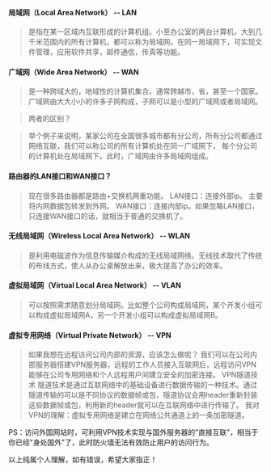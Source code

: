 #### 局域网（Local Area Network） -- LAN

> 是指在某一区域内互联形成的计算机组。小至办公室的两台计算机，大到几千米范围内的所有计算机，都可以称为局域网。在同一局域网下，可实现文件管理，应用软件共享，邮件通信，传真等功能。

#### 广域网（Wide Area Network） -- WAN

> 是一种跨域大的，地域性的计算机集合。通常跨越市，省，甚至一个国家。广域网由大大小小的许多子网构成，子网可以是小型的广域网或者局域网。

> 两者的区别？

> 举个例子来说明，某家公司在全国很多城市都有分公司，所有分公司都通过网络互联，我们可以称公司的所有计算机处在同一广域网下，
> 每个分公司的计算机处在局域网下。此时，广域网由许多局域网组成。

#### 路由器的LAN接口和WAN接口？

> 现在很多路由器都是路由+交换机两重功能。
LAN接口：连接外部ip。 主要将内网数据包转发到外网。
WAN接口：连接内部ip。如果忽略LAN接口，只连接WAN接口的话，就相当于普通的交换机了。

#### 无线局域网（Wireless Local Area Network）  -- WLAN

> 是利用电磁波作为信息传输媒介构成的无线局域网络。无线技术取代了传统的布线方式，使人从办公桌解放出来，极大提高了办公的效率。

#### 虚拟局域网（Virtual Local Area Network）  -- VLAN

> 可以按照需求随意划分局域网。比如整个公司构成局域网，某个开发小组可以构成虚拟局域网A，另一个开发小组可以构成虚拟局域网B。

#### 虚拟专用网络（Virtual Private Network）  -- VPN

> 如果我想在远程访问公司内部的资源，应该怎么做呢？
我们可以在公司内部服务器搭建VPN服务器，远程的工作人员接入互联网后，远程访问VPN能够在公司专用网络和个人远程用户间建立安全的加密连接。
VPN隧道技术
隧道技术是通过互联网络中的基础设备进行数据传输的一种技术。通过隧道传输的可以是不同协议的数据帧或包，隧道协议会用header重新封装这些数据帧或包，利用新的header就可以在互联网络中进行传输了。
我对VPN的理解：虚拟专用网络是建立在网络公共通道上的一条加密隧道。

PS：访问外国网站时，可利用VPN技术实现与国外服务器的"直接互联"，相当于你已经"身处国外"了，此时防火墙无法有效防止用户的访问行为。

以上纯属个人理解，如有错误，希望大家指正！
